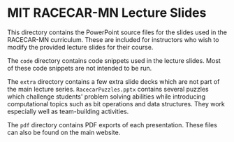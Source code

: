 # MIT RACECAR-MN Lecture Slides

This directory contains the PowerPoint source files for the slides used in the RACECAR-MN curriculum. These are included for instructors who wish to modify the provided lecture slides for their course.

The `code` directory contains code snippets used in the lecture slides. Most of these code snippets are not intended to be run.

The `extra` directory contains a few extra slide decks which are not part of the main lecture series. `RacecarPuzzles.pptx` contains several puzzles which challenge students' problem solving abilities while introducing computational topics such as bit operations and data structures. They work especially well as team-building activities.

The `pdf` directory contains PDF exports of each presentation. These files can also be found on the main website.
